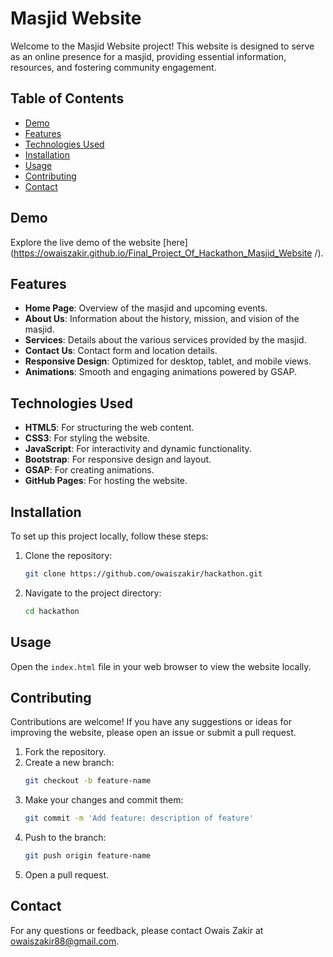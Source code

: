 # Masjid Website

Welcome to the Masjid Website project! This website is designed to serve as an online presence for a masjid, providing essential information, resources, and fostering community engagement.

## Table of Contents

- [Demo](#demo)
- [Features](#features)
- [Technologies Used](#technologies-used)
- [Installation](#installation)
- [Usage](#usage)
- [Contributing](#contributing)
- [Contact](#contact)

## Demo

Explore the live demo of the website [here](https://owaiszakir.github.io/Final_Project_Of_Hackathon_Masjid_Website
/).

## Features

- **Home Page**: Overview of the masjid and upcoming events.
- **About Us**: Information about the history, mission, and vision of the masjid.
- **Services**: Details about the various services provided by the masjid.
- **Contact Us**: Contact form and location details.
- **Responsive Design**: Optimized for desktop, tablet, and mobile views.
- **Animations**: Smooth and engaging animations powered by GSAP.

## Technologies Used

- **HTML5**: For structuring the web content.
- **CSS3**: For styling the website.
- **JavaScript**: For interactivity and dynamic functionality.
- **Bootstrap**: For responsive design and layout.
- **GSAP**: For creating animations.
- **GitHub Pages**: For hosting the website.

## Installation

To set up this project locally, follow these steps:

1. Clone the repository:
    ```bash
    git clone https://github.com/owaiszakir/hackathon.git
    ```
2. Navigate to the project directory:
    ```bash
    cd hackathon
    ```

## Usage

Open the `index.html` file in your web browser to view the website locally.

## Contributing

Contributions are welcome! If you have any suggestions or ideas for improving the website, please open an issue or submit a pull request.

1. Fork the repository.
2. Create a new branch:
    ```bash
    git checkout -b feature-name
    ```
3. Make your changes and commit them:
    ```bash
    git commit -m 'Add feature: description of feature'
    ```
4. Push to the branch:
    ```bash
    git push origin feature-name
    ```
5. Open a pull request.

## Contact

For any questions or feedback, please contact Owais Zakir at [owaiszakir88@gmail.com](mailto:owaiszakir88@gmail.com).
